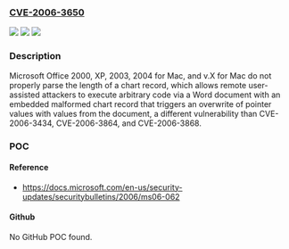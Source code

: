 ### [CVE-2006-3650](https://cve.mitre.org/cgi-bin/cvename.cgi?name=CVE-2006-3650)
![](https://img.shields.io/static/v1?label=Product&message=n%2Fa&color=blue)
![](https://img.shields.io/static/v1?label=Version&message=n%2Fa&color=blue)
![](https://img.shields.io/static/v1?label=Vulnerability&message=n%2Fa&color=brighgreen)

### Description

Microsoft Office 2000, XP, 2003, 2004 for Mac, and v.X for Mac do not properly parse the length of a chart record, which allows remote user-assisted attackers to execute arbitrary code via a Word document with an embedded malformed chart record that triggers an overwrite of pointer values with values from the document, a different vulnerability than CVE-2006-3434, CVE-2006-3864, and CVE-2006-3868.

### POC

#### Reference
- https://docs.microsoft.com/en-us/security-updates/securitybulletins/2006/ms06-062

#### Github
No GitHub POC found.

